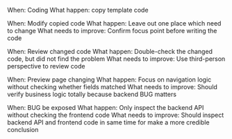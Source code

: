 When: Coding 
What happen: copy template code

When: Modify copied code 
What happen: Leave out one place which need to change 
What needs to improve: Confirm focus point before writing the code 

When: Review changed code 
What happen: Double-check the changed code, but did not find the problem 
What needs to improve: Use third-person perspective to review code 

When: Preview page changing 
What happen: Focus on navigation logic without checking whether fields matched 
What needs to improve: Should verify business logic totally because backend BUG matters 

When: BUG be exposed 
What happen: Only inspect the backend API without checking the frontend code 
What needs to improve: Should inspect backend API and frontend code in same time for make a more credible conclusion 